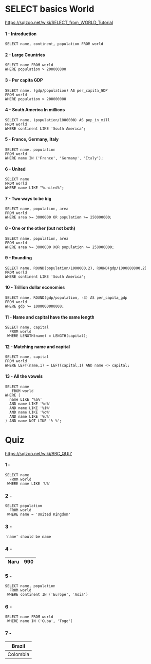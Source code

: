 # SELECT basics World

https://sqlzoo.net/wiki/SELECT_from_WORLD_Tutorial

#### 1 - Introduction
```
SELECT name, continent, population FROM world
```

#### 2 - Large Countries

```
SELECT name FROM world
WHERE population > 200000000
```

#### 3 - Per capita GDP

```
SELECT name, (gdp/population) AS per_capita_GDP
FROM world
WHERE population > 200000000
```

#### 4 - South America In millions

```
SELECT name, (population/1000000) AS pop_in_mill
FROM world
WHERE continent LIKE 'South America';
```

#### 5 - France, Germany, Italy
```
SELECT name, population
FROM world
WHERE name IN ('France', 'Germany', 'Italy');
```

#### 6 - United

```
SELECT name
FROM world
WHERE name LIKE "%united%";
```

#### 7 - Two ways to be big

```
SELECT name, population, area
FROM world
WHERE area >= 3000000 OR population >= 250000000;
```

#### 8 - One or the other (but not both)

```
SELECT name, population, area
FROM world
WHERE area >= 3000000 XOR population >= 250000000;
```
#### 9 - Rounding

```
SELECT name, ROUND(population/1000000,2), ROUND(gdp/1000000000,2)
FROM world
WHERE continent LIKE 'South America';
```
#### 10 - Trillion dollar economies

```
SELECT name, ROUND(gdp/population, -3) AS per_capita_gdp
FROM world
WHERE gdp >= 1000000000000;
```
#### 11 - Name and capital have the same length

```
SELECT name, capital
  FROM world
 WHERE LENGTH(name) = LENGTH(capital);
```

#### 12 - Matching name and capital

```
SELECT name, capital
FROM world
WHERE LEFT(name,1) = LEFT(capital,1) AND name <> capital;
```

#### 13 - All the vowels

```
SELECT name
   FROM world
WHERE (
  name LIKE '%a%'
  AND name LIKE '%e%'
  AND name LIKE '%i%'
  AND name LIKE '%o%'
  AND name LIKE '%u%'
) AND name NOT LIKE '% %';
```


# Quiz

https://sqlzoo.net/wiki/BBC_QUIZ

#### 1 - 

```
SELECT name
  FROM world
 WHERE name LIKE 'U%'
```

### 2 -

```
SELECT population
  FROM world
 WHERE name = 'United Kingdom'
```

### 3 -

```
'name' should be name
```

### 4 -

| Naru     | 990     |
| -------- | -------- |

### 5 -

```
SELECT name, population
  FROM world
 WHERE continent IN ('Europe', 'Asia')
```

### 6 -

```
SELECT name FROM world
 WHERE name IN ('Cuba', 'Togo')
```

### 7 -

| Brazil|
| ------|
| Colombia|
